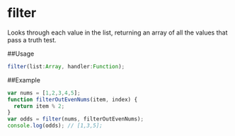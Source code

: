 filter
===

Looks through each value in the list, returning an array of all the values that pass a truth test.

##Usage

```js
filter(list:Array, handler:Function);
```
##Example

```js
var nums = [1,2,3,4,5];
function filterOutEvenNums(item, index) {
  return item % 2;
}
var odds = filter(nums, filterOutEvenNums);
console.log(odds); // [1,3,5];
```
